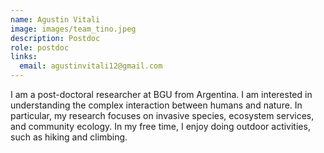```yaml
---
name: Agustin Vitali
image: images/team_tino.jpeg
description: Postdoc
role: postdoc
links:
  email: agustinvitali12@gmail.com
---
```


I am a post-doctoral researcher at BGU from Argentina. I am interested in understanding the complex interaction between humans and nature. In particular, my research focuses on invasive species, ecosystem services, and community ecology. In my free time, I enjoy doing outdoor activities, such as hiking and climbing.

